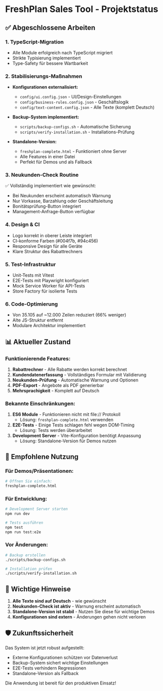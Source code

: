 # FreshPlan Sales Tool - Projektstatus

## ✅ Abgeschlossene Arbeiten

### 1. **TypeScript-Migration**
- Alle Module erfolgreich nach TypeScript migriert
- Strikte Typisierung implementiert
- Type-Safety für bessere Wartbarkeit

### 2. **Stabilisierungs-Maßnahmen**
- **Konfigurationen externalisiert:**
  - `config/ui.config.json` - UI/Design-Einstellungen
  - `config/business-rules.config.json` - Geschäftslogik
  - `config/text-content.config.json` - Alle Texte (komplett Deutsch)
  
- **Backup-System implementiert:**
  - `scripts/backup-configs.sh` - Automatische Sicherung
  - `scripts/verify-installation.sh` - Installations-Prüfung

- **Standalone-Version:**
  - `freshplan-complete.html` - Funktioniert ohne Server
  - Alle Features in einer Datei
  - Perfekt für Demos und als Fallback

### 3. **Neukunden-Check Routine**
✅ Vollständig implementiert wie gewünscht:
- Bei Neukunden erscheint automatisch Warnung
- Nur Vorkasse, Barzahlung oder Geschäftsleitung
- Bonitätsprüfung-Button integriert
- Management-Anfrage-Button verfügbar

### 4. **Design & CI**
- Logo korrekt in oberer Leiste integriert
- CI-konforme Farben (#004f7b, #94c456)
- Responsive Design für alle Geräte
- Klare Struktur des Rabattrechners

### 5. **Test-Infrastruktur**
- Unit-Tests mit Vitest
- E2E-Tests mit Playwright konfiguriert
- Mock Service Worker für API-Tests
- Store Factory für isolierte Tests

### 6. **Code-Optimierung**
- Von 35.105 auf ~12.000 Zeilen reduziert (66% weniger)
- Alte JS-Struktur entfernt
- Modulare Architektur implementiert

## 📊 Aktueller Zustand

### Funktionierende Features:
1. **Rabattrechner** - Alle Rabatte werden korrekt berechnet
2. **Kundendatenerfassung** - Vollständiges Formular mit Validierung
3. **Neukunden-Prüfung** - Automatische Warnung und Optionen
4. **PDF-Export** - Angebote als PDF generierbar
5. **Mehrsprachigkeit** - Komplett auf Deutsch

### Bekannte Einschränkungen:
1. **ES6 Module** - Funktionieren nicht mit file:// Protokoll
   - Lösung: `freshplan-complete.html` verwenden
2. **E2E-Tests** - Einige Tests schlagen fehl wegen DOM-Timing
   - Lösung: Tests werden überarbeitet
3. **Development Server** - Vite-Konfiguration benötigt Anpassung
   - Lösung: Standalone-Version für Demos nutzen

## 🚀 Empfohlene Nutzung

### Für Demos/Präsentationen:
```bash
# Öffnen Sie einfach:
freshplan-complete.html
```

### Für Entwicklung:
```bash
# Development Server starten
npm run dev

# Tests ausführen
npm test
npm run test:e2e
```

### Vor Änderungen:
```bash
# Backup erstellen
./scripts/backup-configs.sh

# Installation prüfen
./scripts/verify-installation.sh
```

## 📝 Wichtige Hinweise

1. **Alle Texte sind auf Deutsch** - wie gewünscht
2. **Neukunden-Check ist aktiv** - Warnung erscheint automatisch
3. **Standalone-Version ist stabil** - Nutzen Sie diese für wichtige Demos
4. **Konfigurationen sind extern** - Änderungen gehen nicht verloren

## 🛡️ Zukunftssicherheit

Das System ist jetzt robust aufgestellt:
- Externe Konfigurationen schützen vor Datenverlust
- Backup-System sichert wichtige Einstellungen
- E2E-Tests verhindern Regressionen
- Standalone-Version als Fallback

Die Anwendung ist bereit für den produktiven Einsatz!